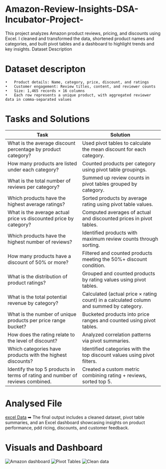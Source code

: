 # Amazon-Review-Insights-DSA-Incubator-Project-
This project analyzes Amazon product reviews, pricing, and discounts using Excel. I cleaned and transformed the data, shortened product names and categories, and built pivot tables and a dashboard to highlight trends and key insights.
Dataset Description

# Dataset descripton
	•	Product details: Name, category, price, discount, and ratings
	•	Customer engagement: Review titles, content, and reviewer counts
	•	Size: 1,465 records × 16 columns
	•	Each row represents a unique product, with aggregated reviewer data in comma-separated values

# Tasks and Solutions

| Task | Solution |
|-------|----------|
| What is the average discount percentage by product category? | Used pivot tables to calculate the mean discount for each category. |
| How many products are listed under each category? | Counted products per category using pivot table groupings. |
| What is the total number of reviews per category? | Summed up review counts in pivot tables grouped by category. |
| Which products have the highest average ratings? | Sorted products by average rating using pivot table values. |
| What is the average actual price vs discounted price by category? | Computed averages of actual and discounted prices in pivot tables. |
| Which products have the highest number of reviews? | Identified products with maximum review counts through sorting. |
| How many products have a discount of 50% or more? | Filtered and counted products meeting the 50%+ discount condition. |
| What is the distribution of product ratings? | Grouped and counted products by rating values using pivot tables. |
| What is the total potential revenue by category? | Calculated (actual price × rating count) in a calculated column and summed by category. |
| What is the number of unique products per price range bucket? | Bucketed products into price ranges and counted using pivot tables. |
| How does the rating relate to the level of discount? | Analyzed correlation patterns via pivot summaries. |
| Which categories have products with the highest discounts? | Identified categories with the top discount values using pivot filters. |
| Identify the top 5 products in terms of rating and number of reviews combined. | Created a custom metric combining rating + reviews, sorted top 5. |

# Analysed File
[excel Data](https://drive.google.com/file/d/1exizJdQTf0oi0jooAcylB9iAtc-H400D/view?usp=drive_link)
➡ The final output includes a cleaned dataset, pivot table summaries, and an Excel dashboard showcasing insights on product performance, pdd ricing, discounts, and customer feedback.
# Visuals and Dashboard
![Amazon dashboard](https://github.com/user-attachments/assets/cc57057a-97e3-42e3-91b9-a368b71e87db)
![Pivot Tables](https://github.com/user-attachments/assets/d7806e7f-1efc-4462-b2de-13cdf1088f58)
![Clean data](https://github.com/user-attachments/assets/b434ba10-fdd5-41f6-b870-8f28ad05df63)


